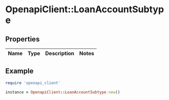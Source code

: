 # OpenapiClient::LoanAccountSubtype

## Properties

| Name | Type | Description | Notes |
| ---- | ---- | ----------- | ----- |

## Example

```ruby
require 'openapi_client'

instance = OpenapiClient::LoanAccountSubtype.new()
```

